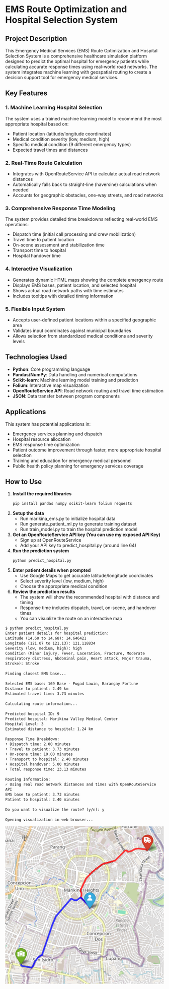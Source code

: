 <!-- @format -->

# EMS Route Optimization and Hospital Selection System

## Project Description

This Emergency Medical Services (EMS) Route Optimization and Hospital Selection System is a comprehensive healthcare simulation platform designed to predict the optimal hospital for emergency patients while calculating accurate response times using real-world road networks. The system integrates machine learning with geospatial routing to create a decision support tool for emergency medical services.

## Key Features

### 1. Machine Learning Hospital Selection

The system uses a trained machine learning model to recommend the most appropriate hospital based on:

- Patient location (latitude/longitude coordinates)
- Medical condition severity (low, medium, high)
- Specific medical condition (9 different emergency types)
- Expected travel times and distances

### 2. Real-Time Route Calculation

- Integrates with OpenRouteService API to calculate actual road network distances
- Automatically falls back to straight-line (haversine) calculations when needed
- Accounts for geographic obstacles, one-way streets, and road networks

### 3. Comprehensive Response Time Modeling

The system provides detailed time breakdowns reflecting real-world EMS operations:

- Dispatch time (initial call processing and crew mobilization)
- Travel time to patient location
- On-scene assessment and stabilization time
- Transport time to hospital
- Hospital handover time

### 4. Interactive Visualization

- Generates dynamic HTML maps showing the complete emergency route
- Displays EMS bases, patient location, and selected hospital
- Shows actual road network paths with time estimates
- Includes tooltips with detailed timing information

### 5. Flexible Input System

- Accepts user-defined patient locations within a specified geographic area
- Validates input coordinates against municipal boundaries
- Allows selection from standardized medical conditions and severity levels

## Technologies Used

- **Python**: Core programming language
- **Pandas/NumPy**: Data handling and numerical computations
- **Scikit-learn**: Machine learning model training and prediction
- **Folium**: Interactive map visualization
- **OpenRouteService API**: Road network routing and travel time estimation
- **JSON**: Data transfer between program components

## Applications

This system has potential applications in:

- Emergency services planning and dispatch
- Hospital resource allocation
- EMS response time optimization
- Patient outcome improvement through faster, more appropriate hospital selection
- Training and education for emergency medical personnel
- Public health policy planning for emergency services coverage

## How to Use

1. **Install the required libraries**
      ```bash
      pip install pandas numpy scikit-learn folium requests
      ```
2. **Setup the data**
      - Run marikina_ems.py to initialize hospital data
      - Run generate_patient_ml.py to generate training dataset
      - Run train_model.py to train the hospital prediction model
3. **Get an OpenRouteService API key (You can use my exposed API Key)**
      - Sign up at OpenRouteService
      - Add your API key to predict_hospital.py (around line 64)
4. **Run the prediction system**
      ```bash
      python predict_hospital.py
      ```
5. **Enter patient details when prompted**
      - Use Google Maps to get accurate latitude/longitude coordinates
      - Select severity level (low, medium, high)
      - Choose the appropriate medical condition
6. **Review the prediction results**
      - The system will show the recommended hospital with distance and timing
      - Response time includes dispatch, travel, on-scene, and handover times
      - You can visualize the route on an interactive map

```
$ python predict_hospital.py
Enter patient details for hospital prediction:
Latitude (14.60 to 14.68): 14.646421
Longitude (121.07 to 121.13): 121.118834
Severity (low, medium, high): high
Condition (Minor injury, Fever, Laceration, Fracture, Moderate respiratory distress, Abdominal pain, Heart attack, Major trauma, Stroke): Stroke

Finding closest EMS base...

Selected EMS base: 169 Base - Pugad Lawin, Barangay Fortune
Distance to patient: 2.49 km
Estimated travel time: 3.73 minutes

Calculating route information...

Predicted hospital ID: 9
Predicted hospital: Marikina Valley Medical Center
Hospital Level: 3
Estimated distance to hospital: 1.24 km

Response Time Breakdown:
• Dispatch time: 2.00 minutes
• Travel to patient: 3.73 minutes
• On-scene time: 10.00 minutes
• Transport to hospital: 2.40 minutes
• Hospital handover: 5.00 minutes
• Total response time: 23.13 minutes

Routing Information:
✓ Using real road network distances and times with OpenRouteService API
EMS base to patient: 3.73 minutes
Patient to hospital: 2.40 minutes

Do you want to visualize the route? (y/n): y

Opening visualization in web browser...
```

![alt text](image.png)
